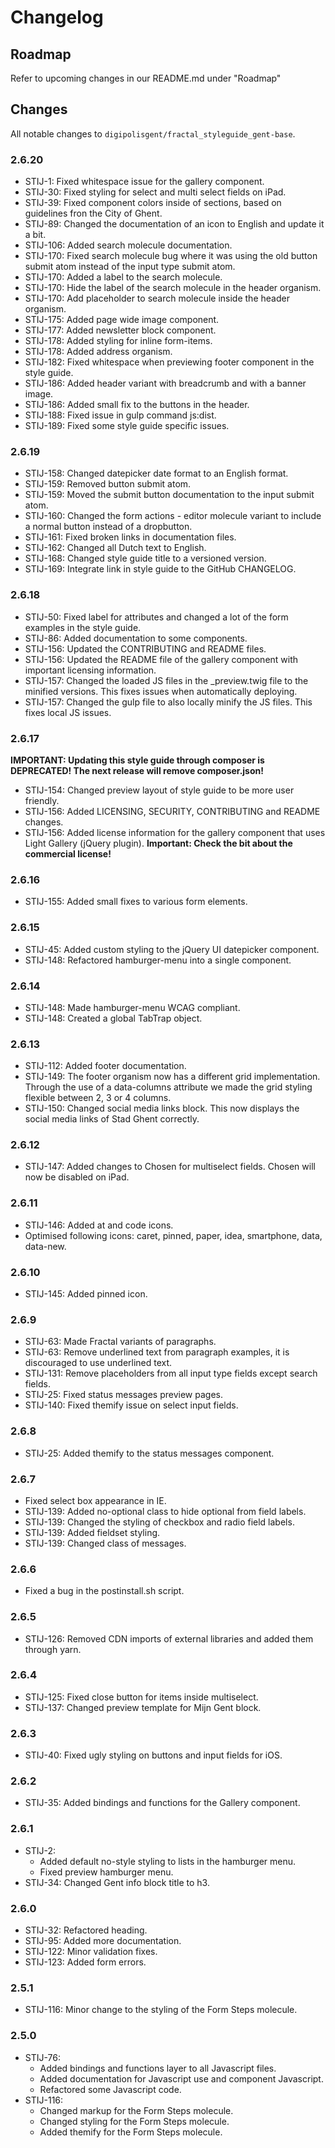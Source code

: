# Changelog

## Roadmap
Refer to upcoming changes in our README.md under "Roadmap"

## Changes
All notable changes to `digipolisgent/fractal_styleguide_gent-base`.

### 2.6.20
* STIJ-1: Fixed whitespace issue for the gallery component.
* STIJ-30: Fixed styling for select and multi select fields on iPad.
* STIJ-39: Fixed component colors inside of sections, based on guidelines fron the City of Ghent.
* STIJ-89: Changed the documentation of an icon to English and update it a bit.
* STIJ-106: Added search molecule documentation.
* STIJ-170: Fixed search molecule bug where it was using the old button submit atom instead of the input type submit atom.
* STIJ-170: Added a label to the search molecule.
* STIJ-170: Hide the label of the search molecule in the header organism.
* STIJ-170: Add placeholder to search molecule inside the header organism.
* STIJ-175: Added page wide image component.
* STIJ-177: Added newsletter block component.
* STIJ-178: Added styling for inline form-items.
* STIJ-178: Added address organism.
* STIJ-182: Fixed whitespace when previewing footer component in the style guide.
* STIJ-186: Added header variant with breadcrumb and with a banner image.
* STIJ-186: Added small fix to the buttons in the header.
* STIJ-188: Fixed issue in gulp command js:dist.
* STIJ-189: Fixed some style guide specific issues.

### 2.6.19
* STIJ-158: Changed datepicker date format to an English format.
* STIJ-159: Removed button submit atom.
* STIJ-159: Moved the submit button documentation to the input submit atom.
* STIJ-160: Changed the form actions - editor molecule variant to include a normal button instead of a dropbutton.
* STIJ-161: Fixed broken links in documentation files.
* STIJ-162: Changed all Dutch text to English.
* STIJ-168: Changed style guide title to a versioned version.
* STIJ-169: Integrate link in style guide to the GitHub CHANGELOG.

### 2.6.18
* STIJ-50: Fixed label for attributes and changed a lot of the form examples in the style guide.
* STIJ-86: Added documentation to some components.
* STIJ-156: Updated the CONTRIBUTING and README files.
* STIJ-156: Updated the README file of the gallery component with important licensing information.
* STIJ-157: Changed the loaded JS files in the _preview.twig file to the minified versions. This fixes issues when automatically deploying.
* STIJ-157: Changed the gulp file to also locally minify the JS files. This fixes local JS issues.

### 2.6.17
**IMPORTANT: Updating this style guide through composer is DEPRECATED! The next release will remove composer.json!**

* STIJ-154: Changed preview layout of style guide to be more user friendly.
* STIJ-156: Added LICENSING, SECURITY, CONTRIBUTING and README changes.
* STIJ-156: Added license information for the gallery component that uses Light Gallery (jQuery plugin).
   **Important: Check the bit about the commercial license!**

### 2.6.16
* STIJ-155: Added small fixes to various form elements.

### 2.6.15
* STIJ-45: Added custom styling to the jQuery UI datepicker component.
* STIJ-148: Refactored hamburger-menu into a single component.

### 2.6.14
* STIJ-148: Made hamburger-menu WCAG compliant.
* STIJ-148: Created a global TabTrap object.

### 2.6.13
* STIJ-112: Added footer documentation.
* STIJ-149: The footer organism now has a different grid implementation. Through the use of a data-columns attribute 
we made the grid styling flexible between 2, 3 or 4 columns.
* STIJ-150: Changed social media links block. This now displays the social media links of Stad Ghent correctly. 

### 2.6.12
* STIJ-147: Added changes to Chosen for multiselect fields. Chosen will now be disabled on iPad.

### 2.6.11
* STIJ-146: Added at and code icons.
* Optimised following icons: caret, pinned, paper, idea, smartphone, data, data-new.

### 2.6.10
* STIJ-145: Added pinned icon.

### 2.6.9
* STIJ-63: Made Fractal variants of paragraphs.
* STIJ-63: Remove underlined text from paragraph examples, 
it is discouraged to use underlined text.
* STIJ-131: Remove placeholders from all input type fields except search fields.
* STIJ-25: Fixed status messages preview pages.
* STIJ-140: Fixed themify issue on select input fields.


### 2.6.8
* STIJ-25: Added themify to the status messages component.

### 2.6.7
* Fixed select box appearance in IE.
* STIJ-139: Added no-optional class to hide optional from field labels.
* STIJ-139: Changed the styling of checkbox and radio field labels.
* STIJ-139: Added fieldset styling.
* STIJ-139: Changed class of messages.

### 2.6.6
* Fixed a bug in the postinstall.sh script.

### 2.6.5
* STIJ-126: Removed CDN imports of external libraries and added them through yarn.

### 2.6.4
* STIJ-125: Fixed close button for items inside multiselect.
* STIJ-137: Changed preview template for Mijn Gent block.

### 2.6.3
* STIJ-40: Fixed ugly styling on buttons and input fields for iOS.

### 2.6.2
* STIJ-35: Added bindings and functions for the Gallery component.

### 2.6.1
* STIJ-2: 
    * Added default no-style styling to lists in the hamburger menu.
    * Fixed preview hamburger menu.
* STIJ-34: Changed Gent info block title to h3.

### 2.6.0
* STIJ-32: Refactored heading.
* STIJ-95: Added more documentation.
* STIJ-122: Minor validation fixes.
* STIJ-123: Added form errors.

### 2.5.1
* STIJ-116: Minor change to the styling of the Form Steps molecule.

### 2.5.0 
* STIJ-76: 
    * Added bindings and functions layer to all Javascript files.
    * Added documentation for Javascript use and component Javascript. 
    * Refactored some Javascript code.
* STIJ-116: 
    * Changed markup for the Form Steps molecule.
    * Changed styling for the Form Steps molecule.
    * Added themify for the Form Steps molecule.    

